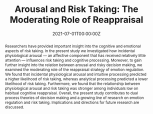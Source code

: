 ---
abstract: Researchers have provided important insight into the cognitive and emotional aspects of risk taking. In the present study we investigated how incidental physiological arousal — an affective component that has received relatively little attention — influences risk taking and cognitive processing. Moreover, to gain further insight into the relation between arousal and risky decision making, we examined the moderating role of the reappraisal strategy of emotion regulation. We found that incidental physiological arousal and intuitive processing predicted a higher likelihood of risk taking, whereas analytical processing predicted a lower likelihood of risk taking. Furthermore, we found that the relationship between physiological arousal and risk taking was stronger among individuals low on habitual cognitive reappraisal. Overall, the present study contributes to dual process theories of decision making and a growing line of research on emotion regulation and risk taking. Implications and directions for future research are discussed.
authors:
- Mayiwar, L., & Haerem, T
date: "2021-07-01T00:00:00Z"
doi: "https://doi.org/10.5465/AMBPP.2021.16250abstract"
featured: false
image:
  focal_point: ""
  preview_only: false
projects: []
publication: '*Academy of Management Proceedings*'
publication_short: ""
publication_types:
- "1"
publishDate: "2021-07-01T00:00:00Z"
slides: #
summary: Researchers have provided important insight into the cognitive and emotional aspects of risk taking. In the present study we investigated how incidental physiological arousal — an affective component that has received relatively little attention — influences risk taking and cognitive processing. Moreover, to gain further insight into the relation between arousal and risky decision making, we examined the moderating role of the reappraisal strategy of emotion regulation. We found that incidental physiological arousal and intuitive processing predicted a higher likelihood of risk taking, whereas analytical processing predicted a lower likelihood of risk taking. Furthermore, we found that the relationship between physiological arousal and risk taking was stronger among individuals low on habitual cognitive reappraisal. Overall, the present study contributes to dual process theories of decision making and a growing line of research on emotion regulation and risk taking. Implications and directions for future research are discussed.

title: "Arousal and Risk Taking: The Moderating Role of Reappraisal"
url_code: ""
url_dataset: ""
url_pdf: "aom2021.pdf"
url_poster: ""
url_project: ""
url_slides: ""
url_source: #
url_video: ""
---